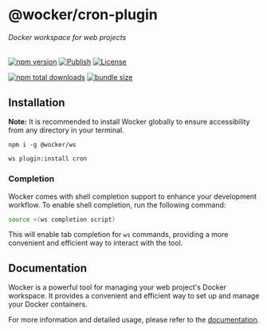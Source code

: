 # @wocker/cron-plugin

###### Docker workspace for web projects

[![npm version](https://img.shields.io/npm/v/@wocker/cron-plugin.svg)](https://www.npmjs.com/package/@wocker/cron-plugin)
[![Publish](https://github.com/kearisp/wocker-cron-plugin/actions/workflows/publish-latest.yml/badge.svg?event=release)](https://github.com/kearisp/wocker-cron-plugin/actions/workflows/publish-latest.yml)
[![License](https://img.shields.io/npm/l/@wocker/cron-plugin)](https://github.com/kearisp/wocker-cron-plugin/blob/main/LICENSE)

[![npm total downloads](https://img.shields.io/npm/dt/@wocker/cron-plugin.svg)](https://www.npmjs.com/package/@wocker/cron-plugin)
[![bundle size](https://img.shields.io/bundlephobia/minzip/@wocker/cron-plugin)](https://bundlephobia.com/package/@wocker/cron-plugin)

## Installation

**Note:** It is recommended to install Wocker globally to ensure accessibility from any directory in your terminal.

```shell
npm i -g @wocker/ws
```

```shell
ws plugin:install cron
```


### Completion

Wocker comes with shell completion support to enhance your development workflow. To enable shell completion, run the following command:

```bash
source <(ws completion script)
```

This will enable tab completion for `ws` commands, providing a more convenient and efficient way to interact with the tool.


## Documentation

Wocker is a powerful tool for managing your web project's Docker workspace. It provides a convenient and efficient way to set up and manage your Docker containers.

For more information and detailed usage, please refer to the [documentation](https://kearisp.github.io/wocker).
